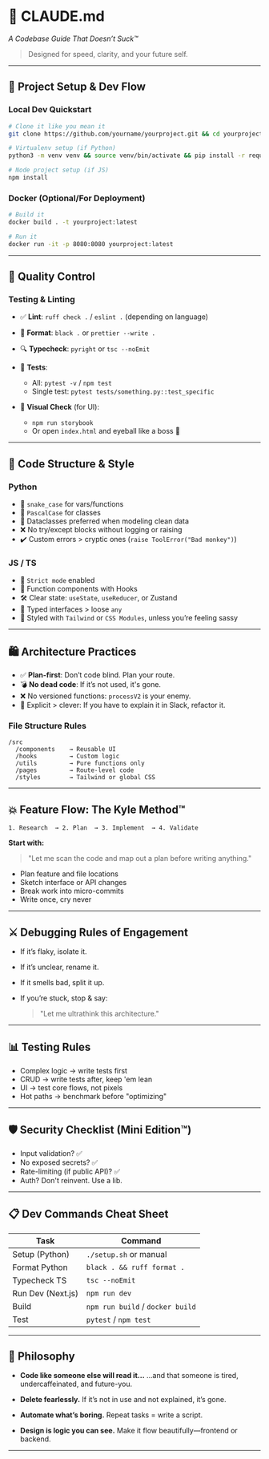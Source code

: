 # 🧠 CLAUDE.md

*A Codebase Guide That Doesn’t Suck™*

> Designed for speed, clarity, and your future self.

---

## 🚀 Project Setup & Dev Flow

### Local Dev Quickstart

```bash
# Clone it like you mean it
git clone https://github.com/yourname/yourproject.git && cd yourproject

# Virtualenv setup (if Python)
python3 -m venv venv && source venv/bin/activate && pip install -r requirements.txt

# Node project setup (if JS)
npm install
```

### Docker (Optional/For Deployment)

```bash
# Build it
docker build . -t yourproject:latest

# Run it
docker run -it -p 8080:8080 yourproject:latest
```

---

## 🧪 Quality Control

### Testing & Linting

* ✅ **Lint**: `ruff check .` / `eslint .` (depending on language)
* 🎨 **Format**: `black .` or `prettier --write .`
* 🔍 **Typecheck**: `pyright` or `tsc --noEmit`
* 🧚 **Tests**:

  * All: `pytest -v` / `npm test`
  * Single test: `pytest tests/something.py::test_specific`
* 🧚 **Visual Check** (for UI):

  * `npm run storybook`
  * Or open `index.html` and eyeball like a boss 👀

---

## 🧱 Code Structure & Style

### Python

* 🐍 `snake_case` for vars/functions
* 🏧 `PascalCase` for classes
* 🧼 Dataclasses preferred when modeling clean data
* ❌ No try/except blocks without logging or raising
* ✔️ Custom errors > cryptic ones (`raise ToolError("Bad monkey")`)

### JS / TS

* 🧠 `Strict mode` enabled
* 🧱 Function components with Hooks
* 🛠 Clear state: `useState`, `useReducer`, or Zustand
* 📀 Typed interfaces > loose `any`
* 🌈 Styled with `Tailwind` or `CSS Modules`, unless you’re feeling sassy

---

## 🛍 Architecture Practices

* ✅ **Plan-first**: Don’t code blind. Plan your route.
* 💣 **No dead code**: If it’s not used, it's gone.
* ❌ No versioned functions: `processV2` is your enemy.
* 🔎 Explicit > clever: If you have to explain it in Slack, refactor it.

### File Structure Rules

```
/src
  /components    → Reusable UI
  /hooks         → Custom logic
  /utils         → Pure functions only
  /pages         → Route-level code
  /styles        → Tailwind or global CSS
```

---

## 💥 Feature Flow: The Kyle Method™

```text
1. Research  → 2. Plan  → 3. Implement  → 4. Validate
```

**Start with:**

> "Let me scan the code and map out a plan before writing anything."

* Plan feature and file locations
* Sketch interface or API changes
* Break work into micro-commits
* Write once, cry never

---

## ⚔️ Debugging Rules of Engagement

* If it’s flaky, isolate it.
* If it’s unclear, rename it.
* If it smells bad, split it up.
* If you’re stuck, stop & say:

  > "Let me ultrathink this architecture."

---

## 📊 Testing Rules

* Complex logic → write tests first
* CRUD → write tests after, keep 'em lean
* UI → test core flows, not pixels
* Hot paths → benchmark before "optimizing"

---

## 🛡 Security Checklist (Mini Edition™)

* Input validation? ✅
* No exposed secrets? ✅
* Rate-limiting (if public API)? ✅
* Auth? Don't reinvent. Use a lib.

---

## 📋 Dev Commands Cheat Sheet

| Task              | Command                          |
| ----------------- | -------------------------------- |
| Setup (Python)    | `./setup.sh` or manual           |
| Format Python     | `black . && ruff format .`       |
| Typecheck TS      | `tsc --noEmit`                   |
| Run Dev (Next.js) | `npm run dev`                    |
| Build             | `npm run build` / `docker build` |
| Test              | `pytest` / `npm test`            |

---

## 🧠 Philosophy

* **Code like someone else will read it...**
  …and that someone is tired, undercaffeinated, and future-you.

* **Delete fearlessly.**
  If it’s not in use and not explained, it’s gone.

* **Automate what’s boring.**
  Repeat tasks = write a script.

* **Design is logic you can see.**
  Make it flow beautifully—frontend or backend.

---
